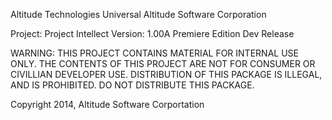 Altitude Technologies Universal
Altitude Software Corporation

Project: Project Intellect
Version: 1.00A Premiere Edition
Dev Release

WARNING: THIS PROJECT CONTAINS MATERIAL FOR INTERNAL USE ONLY. THE CONTENTS OF THIS PROJECT ARE NOT FOR CONSUMER OR CIVILLIAN DEVELOPER USE.
DISTRIBUTION OF THIS PACKAGE IS ILLEGAL, AND IS PROHIBITED. DO NOT DISTRIBUTE THIS PACKAGE.

Copyright 2014, Altitude Software Corportation
